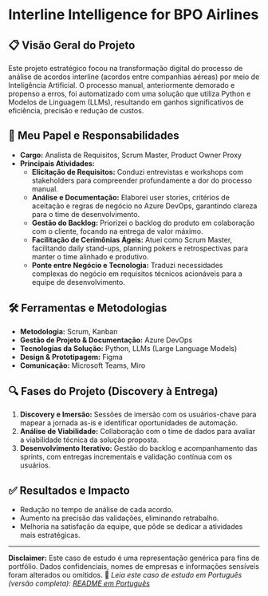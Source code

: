 # Interline Intelligence for BPO Airlines

## 📋 Visão Geral do Projeto
Este projeto estratégico focou na transformação digital do processo de análise de acordos interline (acordos entre companhias aéreas) por meio de Inteligência Artificial. O processo manual, anteriormente demorado e propenso a erros, foi automatizado com uma solução que utiliza Python e Modelos de Linguagem (LLMs), resultando em ganhos significativos de eficiência, precisão e redução de custos.

## 🎯 Meu Papel e Responsabilidades
- **Cargo:** Analista de Requisitos, Scrum Master, Product Owner Proxy
- **Principais Atividades:**
  - **Elicitação de Requisitos:** Conduzi entrevistas e workshops com stakeholders para compreender profundamente a dor do processo manual.
  - **Análise e Documentação:** Elaborei user stories, critérios de aceitação e regras de negócio no Azure DevOps, garantindo clareza para o time de desenvolvimento.
  - **Gestão do Backlog:** Priorizei o backlog do produto em colaboração com o cliente, focando na entrega de valor máximo.
  - **Facilitação de Cerimônias Ágeis:** Atuei como Scrum Master, facilitando daily stand-ups, planning pokers e retrospectivas para manter o time alinhado e produtivo.
  - **Ponte entre Negócio e Tecnologia:** Traduzi necessidades complexas do negócio em requisitos técnicos acionáveis para a equipe de desenvolvimento.

## 🛠️ Ferramentas e Metodologias
- **Metodologia:** Scrum, Kanban
- **Gestão de Projeto & Documentação:** Azure DevOps
- **Tecnologias da Solução:** Python, LLMs (Large Language Models)
- **Design & Prototipagem:** Figma 
- **Comunicação:** Microsoft Teams, Miro

## 🔍 Fases do Projeto (Discovery à Entrega)
1.  **Discovery e Imersão:** Sessões de imersão com os usuários-chave para mapear a jornada as-is e identificar oportunidades de automação.
2.  **Análise de Viabilidade:** Collaboração com o time de dados para avaliar a viabilidade técnica da solução proposta.
3.  **Desenvolvimento Iterativo:** Gestão do backlog e acompanhamento das sprints, com entregas incrementais e validação contínua com os usuários.


## ✅ Resultados e Impacto 
- Redução no tempo de análise de cada acordo.
- Aumento na precisão das validações, eliminando retrabalho.
- Melhoria na satisfação da equipe, que pôde se dedicar a atividades mais estratégicas.

---

**Disclaimer:** Este caso de estudo é uma representação genérica para fins de portfólio. Dados confidenciais, nomes de empresas e informações sensíveis foram alterados ou omitidos.
📌 *Leia este caso de estudo em Português (versão completa): [README em Português](README.md)*
